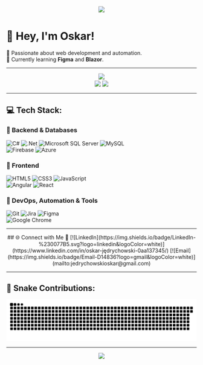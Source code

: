 <h1 align="center">
    <img src="https://readme-typing-svg.herokuapp.com/?font=Righteous&size=35&center=true&vCenter=true&width=500&height=70&duration=4000&lines=Hi+There!+👋;+I'm+Oskar+!;" />
</h1>

# 👋 Hey, I'm Oskar!
🚀 Passionate about web development and automation.  
🌱 Currently learning **Figma** and **Blazor**.  

---

<!-- Stats -->
<div align="center">
  <img src="https://github-readme-stats.vercel.app/api?username=OskarOJ&theme=aura&hide_border=true&include_all_commits=true&count_private=true" width="55%" /> </br>
  <img src="https://streak-stats.demolab.com/?user=OskarOJ&theme=aura&hide_border=true" width="50%" />
  <img src="https://github-readme-stats.vercel.app/api/top-langs/?username=OskarOJ&theme=aura&hide_border=true&include_all_commits=true&count_private=true&layout=compact" width="36%" /> </br>
</div>

---

## 💻 Tech Stack:

### 🔹 Backend & Databases
![C#](https://img.shields.io/badge/c%23-%23239120.svg?style=for-the-badge&logo=csharp&logoColor=white) 
![.Net](https://img.shields.io/badge/.NET-5C2D91?style=for-the-badge&logo=.net&logoColor=white) 
![Microsoft SQL Server](https://img.shields.io/badge/Microsoft%20SQL%20Server-CC2927?style=for-the-badge&logo=microsoft%20sql%20server&logoColor=white) 
![MySQL](https://img.shields.io/badge/mysql-4479A1.svg?style=for-the-badge&logo=mysql&logoColor=white)  
![Firebase](https://img.shields.io/badge/firebase-%23039BE5.svg?style=for-the-badge&logo=firebase) 
![Azure](https://img.shields.io/badge/azure-%230072C6.svg?style=for-the-badge&logo=microsoftazure&logoColor=white)  

### 🔹 Frontend
![HTML5](https://img.shields.io/badge/html5-%23E34F26.svg?style=for-the-badge&logo=html5&logoColor=white) 
![CSS3](https://img.shields.io/badge/css3-%231572B6.svg?style=for-the-badge&logo=css3&logoColor=white) 
![JavaScript](https://img.shields.io/badge/javascript-%23323330.svg?style=for-the-badge&logo=javascript&logoColor=%23F7DF1E)  
![Angular](https://img.shields.io/badge/angular-%23DD0031.svg?style=for-the-badge&logo=angular&logoColor=white) 
![React](https://img.shields.io/badge/react-%2320232a.svg?style=for-the-badge&logo=react&logoColor=%2361DAFB)  

### 🔹 DevOps, Automation & Tools
![Git](https://img.shields.io/badge/git-%23F05033.svg?style=for-the-badge&logo=git&logoColor=white) 
![Jira](https://img.shields.io/badge/jira-%230A0FFF.svg?style=for-the-badge&logo=jira&logoColor=white) 
![Figma](https://img.shields.io/badge/figma-%23F24E1E.svg?style=for-the-badge&logo=figma&logoColor=white)  
![Google Chrome](https://img.shields.io/badge/Google%20Chrome-4285F4?style=for-the-badge&logo=GoogleChrome&logoColor=white)  

---

<div align="center">
## 🌐 Connect with Me 🍬
[![LinkedIn](https://img.shields.io/badge/LinkedIn-%230077B5.svg?logo=linkedin&logoColor=white)](https://www.linkedin.com/in/oskar-jędrychowski-0aa137345/) 
[![Email](https://img.shields.io/badge/Email-D14836?logo=gmail&logoColor=white)](mailto:jedrychowskioskar@gmail.com)  
</div>

---

## 🐍 Snake Contributions:
![Snake animation](https://github.com/OskarOJ/OskarOJ/blob/output/github-snake-dark.svg)

---

<div align="center">
  
  [![](https://visitcount.itsvg.in/api?id=OskarOJ&icon=0&color=6)](https://visitcount.itsvg.in)

</div>

